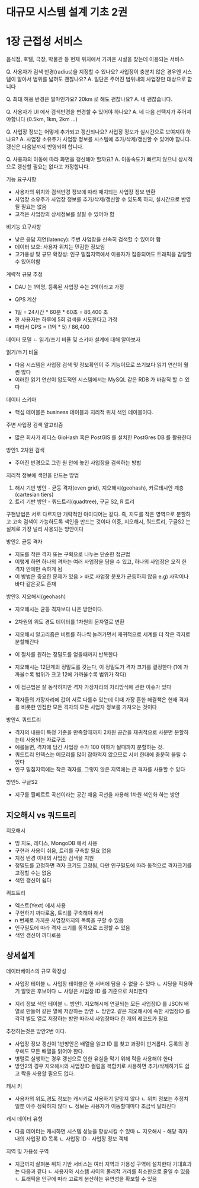 # 대규모 시스템 설계 기초 2권

# 1장 근접성 서비스

음식점, 호텔, 극장, 박물관 등 현재 위치에서 가까운 시설을 찾는데 이용되는 서비스

Q. 사용자가 검색 반경(radius)을 지정할 수 있나요? 사업장이 충분치 않은 경우엔 시스템이 알아서
범위를 넓혀도 괜찮나요?
A. 일단은 주어진 범위내의 사업장만 대상으로 합니다

Q. 최대 허용 반경은 얼마인가요? 20km 로 해도 괜찮나요?
A. 네 괜찮습니다.

Q. 사용자가 UI 에서 검색반경을 변경할 수 있어야 하나요?
A. 네 다음 선택지가 주어져야합니다 (0.5km, 1km, 2km ...)

Q. 사업장 정보는 어떻게 추가되고 갱신되나요? 사업장 정보가 실시간으로 보여져야 하나요?
A. 사업장 소유주가 사업장 정보를 시스템에 추가/삭제/갱신할 수 있어야 합니다. 
갱신은 다음날까지 반영되야 합니다.

Q. 사용자의 이동에 따라 화면을 갱신해야 할까요?
A. 이동속도가 빠르지 않으니 상시적으로 갱신할 필요는 없다고 가정합니다.


기능 요구사항
- 사용자의 위치와 검색반경 정보에 따라 매치되는 사업장 정보 반환
- 사업장 소유주가 사업장 정보를 추가/삭제/갱신할 수 있도록 하되, 실시간으로 반영될 필요는 없음
- 고객은 사업장의 상세정보를 살필 수 있어야 함

비기능 요구사항
- 낮은 응답 지연(latency): 주변 사업장을 신속히 검색할 수 있어야 함
- 데이터 보호: 사용자 위치는 민감한 정보임
- 고가용성 및 규모 확장성: 인구 밀집지역에서 이용자가 집중되어도 트래픽을 감당할 수 있어야함

계략적 규모 추정
- DAU 는 1억명, 등록된 사업장 수는 2억이라고 가정

* QPS 계산
- 1일 = 24시간 * 60분 * 60초 = 86,400 초
- 한 사용자는 하루에 5회 검색을 시도한다고 가정
- 따라서 QPS = (1억 * 5) / 86,400

데이터 모델
ㄴ 읽기/쓰기 비율 및 스키마 설계에 대해 알아보자

읽기/쓰기 비율
- 다음 시스템은 사업장 검색 및 정보확인이 주 기능이므로 쓰기보다 읽기 연산이 훨씬 많다
- 이러한 읽기 연산이 압도적인 시스템에서는 MySQL 같은 RDB 가 바람직 할 수 있다

데이터 스키마
- 핵심 테이블은 business 테이블과 지리적 위치 색인 테이블이다.

주변 사업장 검색 알고리즘
- 많은 회사가 레디스 GioHash 혹은 PostGIS 를 설치한 PostGres DB 를 활용한다

방안1. 2차원 검색
- 주어진 반경으로 그린 원 안에 놓인 사업장을 검색하는 방법

지리적 정보에 색인을 만드는 방법
1. 해시 기반 방안 - 균등 격자(even grid), 지오해시(geohash), 카르테시안 계층(cartesian tiers)
2. 트리 기반 방안 - 쿼드트리(quadtree), 구글 S2, R 트리

구현방법은 서로 다르지만 개략적인 아이디어는 같다.
즉, 지도를 작은 영역으로 분할하고 고속 검색이 가능하도록 색인을 만드는 것이다
이중, 지오해시, 쿼드트리, 구글S2 는 실제로 가장 널리 사용되는 방안이다

방안2. 균등 격자
- 지도를 작은 격자 또는 구획으로 나누는 단순한 접근법
- 이렇게 하면 하나의 격자는 여러 사업장을 담을 수 있고, 하나의 사업장은 오직 한 격자 안에만 속하게 됨
- 이 방법은 중요한 문제가 있음 > 바로 사업장 분포가 균등하지 않음 e.g) 사막이나 바다 같은곳도 존재

방안3. 지오해시(geohash)
- 지오해시는 균등 격자보다 나은 방안이다.
- 2차원의 위도 경도 데이터를 1차원의 문자열로 변환
- 지오해시 알고리즘은 비트를 하나씩 늘려가면서 재귀적으로 세계를 더 작은 격자로 분할해간다
- 이 절차를 원하는 정밀도를 얻을때까지 반복한다
- 지오해시는 12단계의 정밀도를 갖는다, 이 정밀도가 격자 크기를 결정한다 
(1에 가까울수록 범위가 크고 12에 가까울수록 범위가 작다)

- 이 접근법은 잘 동작하지만 격자 가장자리의 처리방식에 관한 이슈가 있다
- 격자들의 가장자리에 값이 서로 다를수 있는데 이때 가장 흔한 해결책은 
현재 격자를 비롯한 인접한 모든 격자의 모든 사업자 정보를 가져오는 것이다

방안4. 쿼드트리
- 격자의 내용이 특정 기준을 만족할때까지 2차원 공간을 재귀적으로 사분면 분할하는데 사용되는 자료구조
- 예를들면, 격자에 담긴 사업장 수가 100 이하가 될때까지 분할하는 것.
- 쿼드트리 인덱스는 메모리를 많이 잡아먹지 않으므로 서버 한대에 충분히 올릴 수 있다
- 인구 밀집지역에는 작은 격자를, 그렇지 않은 지역에는 큰 격자를 사용할 수 있다

방안5. 구글S2
- 지구를 힐베르트 곡선이라는 공간 채움 곡선을 사용해 1차원 색인화 하는 방안

## 지오해시 vs 쿼드트리

지오해시
- 빙 지도, 레디스, MongoDB 에서 사용
- 구현과 사용이 쉬움, 트리를 구축할 필요 없음
- 지정 반경 이내의 사업장 검색을 지원
- 정밀도를 고정하면 격자 크기도 고정됨, 다만 인구밀도에 따라 동적으로 격자크기를 고정할 수는 없음
- 색인 갱신이 쉽다

쿼드트리
- 엑스트(Yext) 에서 사용
- 구현하기 까다로움, 트리를 구축해야 해서
- n 번째로 가까운 사업장까지의 목록을 구할 수 있음
- 인구밀도에 따라 격자 크기를 동적으로 조정할 수 있음
- 색인 갱신이 까다로움

## 상세설계

데이터베이스의 규모 확장성
- 사업장 테이블
ㄴ 사업장 테이블은 한 서버에 담을 수 없을 수 있다
ㄴ 샤딩을 적용하기 알맞은 후보이다
ㄴ 샤딩은 사업장 ID 를 기준으로 처리한다

- 지리 정보 색인 테이블
ㄴ 방안1. 지오해시에 연결되는 모든 사업장ID 를 JSON 배열로 만들어 같은 열에 저장하는 방안
ㄴ 방안2. 같은 지오해시에 속한 사업장ID 를 각각 별도 열로 저장하는 방안
따라서 사업장마다 한 개의 레코드가 필요

추천하는것은 방안2번 이다.
- 사업장 정보 갱신이 1번방안은 배열을 읽고 ID 를 찾고 과정이 번거롭다. 등록의 경우에도 모든 배열을 읽어야 한다.
- 병렬로 실행하는 경우 갱신으로 인한 유실을 막기 위해 락을 사용해야 한다
- 방안2의 경우 지오해시와 사업장ID 컬럼을 복합키로 사용하면 추가/삭제하기도 쉽고 락을 사용할 필요도 없다.

캐시 키
- 사용자의 위도,경도 정보는 캐시키로 사용하기 알맞지 않다
ㄴ 위치 정보는 추정치일뿐 아주 정확하지 않다
ㄴ 정보는 사용자가 이동할때마다 조금씩 달라진다

캐시 데이터 유형
- 다음 데이터는 캐시하면 시스템 성능을 향상시킬 수 있따
ㄴ 지오해시 - 해당 격자 내의 사업장 ID 목록
ㄴ 사업장 ID - 사업장 정보 객체

지역 및 가용성 구역
- 지금까지 살펴본 위치 기반 서비스는 여러 지역과 가용성 구역에 설치한다 기대효과는 다음과 같다
ㄴ 사용자와 시스템 사이의 물리적 거리를 최소한으로 줄일 수 있음
ㄴ 트래픽을 인구에 따라 고르게 분산하는 유연성을 확보할 수 있음
